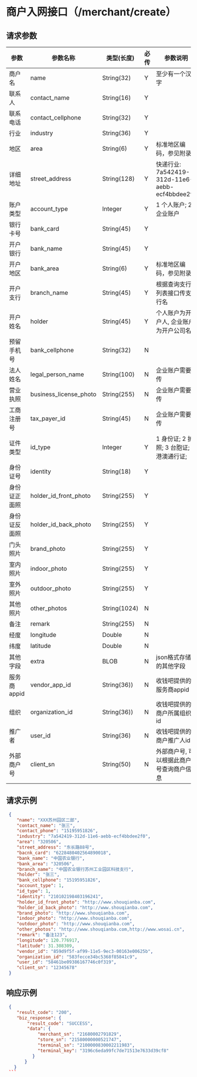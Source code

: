 # 商户入网接口（/merchant/create）

## 请求参数

参数 | 参数名称 | 类型(长度) | 必传| 参数说明
--------- | ------ | ----- | -------|-------------------
商户名 | name |String(32)|Y|至少有一个汉字
联系人 |contact_name  | String(16)|Y |
联系电话 | contact_cellphone |String(32) |Y |
行业 | industry |String(36) |Y |
地区 | area |String(6) |Y |标准地区编码，参见附录
详细地址 | street_address |String(128) |Y | 快递行业: 7a542419-312d-11e6-aebb-ecf4bbdee2f0
账户类型 | account_type |Integer |Y | 1 个人账户; 2 企业账户
银行卡号 | bank_card |String(45) |Y |
开户银行 | bank_name |String(45) |Y |
开户地区 | bank_area |String(6) |Y | 标准地区编码，参见附录
开户支行 | branch_name |String(45) |Y | 根据查询支行列表接口传支行名
开户姓名 | holder |String(45) |Y | 个人账户为开户人, 企业账户为开户公司名
预留手机号 | bank_cellphone |String(32) |N |
法人姓名 | legal_person_name |String(100) |N | 企业账户需要传
营业执照 | business_license_photo |String(255) |N | 企业账户需要传
工商注册号 | tax_payer_id |String(45) |N | 企业账户需要传
证件类型 | id_type |Integer |Y | 1 身份证; 2 护照; 3 台胞证; 4 港澳通行证;
身份证号 | identity |String(18) |Y |
身份证正面照 | holder_id_front_photo |String(255) |Y |
身份证反面照 | holder_id_back_photo |String(255) |Y |
门头照片 | brand_photo |String(255) |Y |
室内照片 | indoor_photo |String(255) |Y |
室外照片 | outdoor_photo |String(255) |Y |
其他照片 | other_photos |String(1024) |N |
备注 | remark |String(255) |N |
经度 | longitude |Double |N |
纬度 | latitude  |Double |N |
其他字段 | extra |BLOB |N |json格式存储的其他字段
服务商appid | vendor_app_id |String(36)) |N |收钱吧提供的服务商appid
组织 | organization_id |String(36)) |N |收钱吧提供的商户所属组织id
推广者 | user_id |String(36) |N |收钱吧提供的商户推广人id
外部商户号 | client_sn |String(50) |N |外部商户号, 可以根据此商户号查询商户信息

## 请求示例

   
   ```json
    {
       "name": "XXX苏州园区二部",
       "contact_name": "张三",
       "contact_phone": "15195951826",
       "industry": "7a542419-312d-11e6-aebb-ecf4bbdee2f0",
       "area": "320506",
       "street_address": "东长路88号",
       "bacnk_card": "6228480402564890018",
       "bank_name": "中国农业银行",
       "bank_area": "320506",
       "branch_name": "中国农业银行苏州工业园区科技支行",
       "holder": "张三",
       "bank_cellphone": "15195951826",
       "account_type": 1,
       "id_type": 1,
       "identity": "210102198403196241",
       "holder_id_front_photo": "http://www.shouqianba.com",
       "holder_id_back_photo": "http://www.shouqianba.com",
       "brand_photo": "http://www.shouqianba.com",
       "indoor_photo": "http://www.shouqianba.com",
       "outdoor_photo": "http://www.shouqianba.com",
       "other_photos": "http://www.shouqianba.com,http://www.wosai.cn",
       "remark": "备注123",
       "longitude": 120.776917,
       "latitude": 31.308309,
       "vendor_id": "859d9f5f-af99-11e5-9ec3-00163e00625b",
       "organization_id": "583fecce34bc5368f85841c9",
       "user_id": "58461be09386167746c0f319",
       "client_sn": "12345678"
    } 
   ```
    
## 响应示例

   
   ```json
    {
       "result_code": "200",
       "biz_response": {
           "result_code": "SUCCESS",
           "data": {
               "merchant_sn": "21680002791829",
               "store_sn": "21580000000521747",
               "terminal_sn": "2100000830002211983",
               "terminal_key": "3196c6eda99fc7de71513e7633d39cf8"
             }
          }
      }
    ```
   


